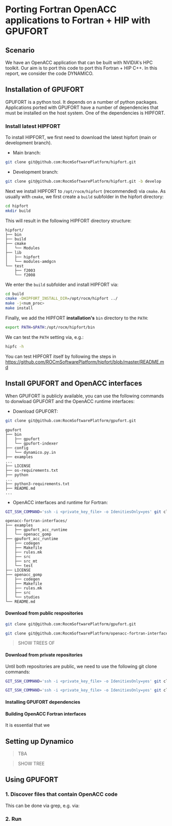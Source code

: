 # Porting Fortran OpenACC applications to Fortran + HIP with GPUFORT

## Scenario

We have an OpenACC application that can be built with 
NVIDIA's HPC toolkit.
Our aim is to port this code to port this Fortran + HIP C++.
In this report, we consider the code DYNAMICO.

## Installation of GPUFORT

GPUFORT is a python tool. It depends on a number of python packages.
Applications ported with GPUFORT have a number of dependencies
that must be installed on the host system. One
of the dependencies is HIPFORT. 

### Install latest HIPFORT

To install HIPFORT, we first need to download the latest hipfort (main or development branch).

* Main branch:

```bash
git clone git@github.com:RocmSoftwarePlatform/hipfort.git
```

* Development branch:

```bash
git clone git@github.com:RocmSoftwarePlatform/hipfort.git -b develop
```

Next we install HIPFORT to `/opt/rocm/hipfort` (recommended) via `cmake`.
As usually with `cmake`, we first create a `build` subfolder in the hipfort directory:

```bash
cd hipfort
mkdir build
```

This will result in the following HIPFORT directory structure:

```
hipfort/
├── bin
├── build
├── cmake
│   └── Modules
├── lib
│   ├── hipfort
│   └── modules-amdgcn
└── test
    ├── f2003
    └── f2008
```

We enter the `build` subfolder and install HIPFORT via:

```bash
cd build
cmake -DHIPFORT_INSTALL_DIR=/opt/rocm/hipfort ../
make -j<num_proc>
make install
```

Finally, we add the HIPFORT **installation's** `bin` directory to the `PATH`:

```bash
export PATH=$PATH:/opt/rocm/hipfort/bin
```

We can test the `PATH` setting via, e.g.:

```bash
hipfc -h
```

You can test HIPFORT itself by following the steps in
https://github.com/ROCmSoftwarePlatform/hipfort/blob/master/README.md

## Install GPUFORT and OpenACC interfaces

When GPUFORT is publicly available, you can use the following
commands to donwload GPUFORT and the OpenACC runtime interfaces:

* Download GPUFORT:

```bash
git clone git@github.com:RocmSoftwarePlatform/gpufort.git
```

```
gpufort
├── bin
│   ├── gpufort
│   └── gpufort-indexer
├── config
│   └── dynamico.py.in
├── examples
...
├── LICENSE
├── os-requirements.txt
├── python
...
├── python3-requirements.txt
├── README.md
...
```

* OpenACC interfaces and runtime for Fortran:

```bash
GIT_SSH_COMMAND='ssh -i <private_key_file> -o IdenitiesOnly=yes' git clone git@github.com:RocmSoftwarePlatform/openacc-fortran-interfaces.git
```

```
openacc-fortran-interfaces/
├── examples
│   ├── gpufort_acc_runtime
│   └── openacc_gomp
├── gpufort_acc_runtime
│   ├── codegen
│   ├── Makefile
│   ├── rules.mk
│   ├── src
│   ├── src_mt
│   └── test
├── LICENSE
├── openacc_gomp
│   ├── codegen
│   ├── Makefile
│   ├── rules.mk
│   ├── src
│   └── studies
└── README.md
```

#### Download from public respositories

```bash
git clone git@github.com:RocmSoftwarePlatform/gpufort.git
```

```bash
git clone git@github.com:RocmSoftwarePlatform/openacc-fortran-interfaces.git
```

> SHOW TREES OF 

#### Download from private repositories

Until both repositories are public, we need to use the following 
git clone commands:

```bash
GIT_SSH_COMMAND='ssh -i <private_key_file> -o IdenitiesOnly=yes' git clone git@github.com:RocmSoftwarePlatform/gpufort.git
```

```bash
GIT_SSH_COMMAND='ssh -i <private_key_file> -o IdenitiesOnly=yes' git clone git@github.com:RocmSoftwarePlatform/openacc-fortran-interfaces.git
```

#### Installing GPUFORT dependencies



#### Building OpenACC Fortran interfaces

It is essential that we 

## Setting up Dynamico

> TBA

> SHOW TREE


## Using GPUFORT

### 1. Discover files that contain OpenACC code

This can be done via grep, e.g. via:

### 2. Run 
